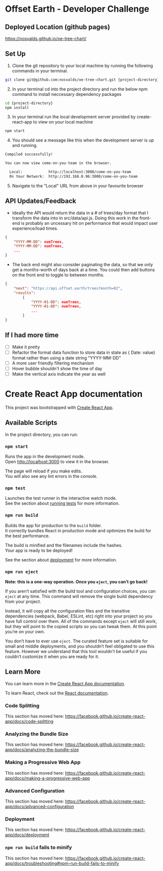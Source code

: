 # Offset Earth - Developer Challenge

## Deployed Location (github pages)
https://nosvalds.github.io/oe-tree-chart/

## Set Up
1. Clone the git repository to your local machine by running the following commands in your terminal.
```bash
git clone git@github.com:nosvalds/oe-tree-chart.git {project-directory}
```
2. In your terminal cd into the project directory and run the below npm command to install neccessary dependency packages
```bash
cd {project-directory}
npm install
```
3. In your terminal run the local development server provided by create-react-app to view on your local machine
```bash
npm start
```

4. You should see a message like this when the development server is up and running.
```bash
Compiled successfully!

You can now view come-on-you-team in the browser.

  Local:            http://localhost:3000/come-on-you-team
  On Your Network:  http://192.168.0.96:3000/come-on-you-team
```
5. Navigate to the "Local" URL from above in your favourite browser

## API Updates/Feedback
- Ideally the API would return the data in a # of trees/day format that I transform the data into in src/data/api.js. Doing this work in the front-end is probably an uncessary hit on performance that would impact user experience/load times.

```json
{
    "YYYY-MM-DD": numTrees,
    "YYYY-MM-DD": numTrees,
    ...
}
```

- The back end might also consider paginating the data, so that we only get a months-worth of days back at a time. You could then add buttons on the front end to toggle to between months.

```json
{
    "next": "https://api.offset.earth/trees?month=02",
    "results": 
        {
            "YYYY-01-DD": numTrees,
            "YYYY-01-DD": numTrees,
            ...
        }
}
```

## If I had more time
- [ ] Make it pretty
- [ ] Refactor the format data function to store data in state as { Date: value} format rather than using a date string "YYYY-MM-DD"
- [ ] A more user friendly filtering mechanism
- [ ] Hover bubble shouldn't show the time of day
- [ ] Make the vertical axis indicate the year as well

# Create React App documentation
This project was bootstrapped with [Create React App](https://github.com/facebook/create-react-app).

## Available Scripts

In the project directory, you can run:

### `npm start`

Runs the app in the development mode.<br />
Open [http://localhost:3000](http://localhost:3000) to view it in the browser.

The page will reload if you make edits.<br />
You will also see any lint errors in the console.

### `npm test`

Launches the test runner in the interactive watch mode.<br />
See the section about [running tests](https://facebook.github.io/create-react-app/docs/running-tests) for more information.

### `npm run build`

Builds the app for production to the `build` folder.<br />
It correctly bundles React in production mode and optimizes the build for the best performance.

The build is minified and the filenames include the hashes.<br />
Your app is ready to be deployed!

See the section about [deployment](https://facebook.github.io/create-react-app/docs/deployment) for more information.

### `npm run eject`

**Note: this is a one-way operation. Once you `eject`, you can’t go back!**

If you aren’t satisfied with the build tool and configuration choices, you can `eject` at any time. This command will remove the single build dependency from your project.

Instead, it will copy all the configuration files and the transitive dependencies (webpack, Babel, ESLint, etc) right into your project so you have full control over them. All of the commands except `eject` will still work, but they will point to the copied scripts so you can tweak them. At this point you’re on your own.

You don’t have to ever use `eject`. The curated feature set is suitable for small and middle deployments, and you shouldn’t feel obligated to use this feature. However we understand that this tool wouldn’t be useful if you couldn’t customize it when you are ready for it.

## Learn More

You can learn more in the [Create React App documentation](https://facebook.github.io/create-react-app/docs/getting-started).

To learn React, check out the [React documentation](https://reactjs.org/).

### Code Splitting

This section has moved here: https://facebook.github.io/create-react-app/docs/code-splitting

### Analyzing the Bundle Size

This section has moved here: https://facebook.github.io/create-react-app/docs/analyzing-the-bundle-size

### Making a Progressive Web App

This section has moved here: https://facebook.github.io/create-react-app/docs/making-a-progressive-web-app

### Advanced Configuration

This section has moved here: https://facebook.github.io/create-react-app/docs/advanced-configuration

### Deployment

This section has moved here: https://facebook.github.io/create-react-app/docs/deployment

### `npm run build` fails to minify

This section has moved here: https://facebook.github.io/create-react-app/docs/troubleshooting#npm-run-build-fails-to-minify
